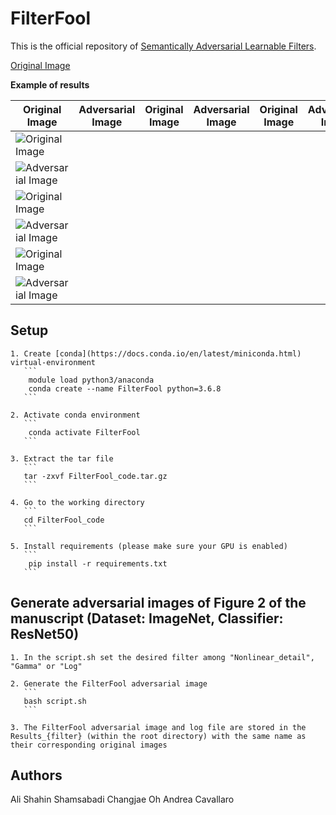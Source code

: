# FilterFool

This is the official repository of [Semantically Adversarial Learnable Filters](https://arxiv.org/pdf/2008.06069.pdf).

[Original Image](https://github.com/AliShahin/FilterFool/blob/master/CleanImgs/Nonlinear_Detail/ILSVRC2012_val_00043794.png)

<b>Example of results</b>

| Original Image | Adversarial Image |  Original Image | Adversarial Image |  Original Image | Adversarial Image | 
|---|---|---|---|---|---|
| ![Original Image](https://github.com/AliShahin/FilterFool/blob/master/CleanImgs/Nonlinear_Detail/ILSVRC2012_val_00043794.png)    | 
  ![Adversarial Image](https://github.com/AliShahin/FilterFool/tree/master/FilterFoolExamples/ILSVRC2012_val_00043794.png) |
  ![Original Image](https://github.com/AliShahin/FilterFool/blob/master/CleanImgs/Gamma/ILSVRC2012_val_00014005.png)    | 
  ![Adversarial Image](https://github.com/AliShahin/FilterFool/tree/master/FilterFoolExamples/ILSVRC2012_val_00014005.png) |
  ![Original Image](https://github.com/AliShahin/FilterFool/blob/master/CleanImgs/Log/ILSVRC2012_val_00011184.png)         | 
  ![Adversarial Image](https://github.com/AliShahin/FilterFool/blob/master/FilterFoolExamples/ILSVRC2012_val_00011184.png) |


## Setup
    1. Create [conda](https://docs.conda.io/en/latest/miniconda.html) virtual-environment
       ```
        module load python3/anaconda
        conda create --name FilterFool python=3.6.8
       ```

    2. Activate conda environment
       ```
        conda activate FilterFool
       ```

    3. Extract the tar file
       ```   
       tar -zxvf FilterFool_code.tar.gz
       ```

    4. Go to the working directory
       ```
       cd FilterFool_code
       ```

    5. Install requirements (please make sure your GPU is enabled)
       ```
        pip install -r requirements.txt
       ```



## Generate adversarial images of Figure 2 of the manuscript (Dataset: ImageNet, Classifier: ResNet50)
 
    1. In the script.sh set the desired filter among "Nonlinear_detail", "Gamma" or "Log" 

    2. Generate the FilterFool adversarial image
       ```
       bash script.sh
       ```

    3. The FilterFool adversarial image and log file are stored in the Results_{filter} (within the root directory) with the same name as their corresponding original images



## Authors

Ali Shahin Shamsabadi
Changjae Oh
Andrea Cavallaro


